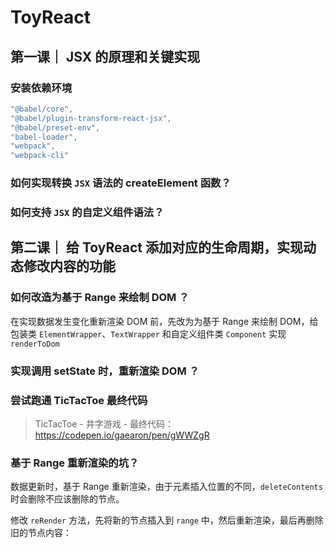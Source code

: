 # ToyReact

## 第一课｜ JSX 的原理和关键实现

### 安装依赖环境

```js
"@babel/core",
"@babel/plugin-transform-react-jsx",
"@babel/preset-env",
"babel-loader",
"webpack",
"webpack-cli" 
```

### 如何实现转换 `JSX` 语法的 createElement 函数？

### 如何支持 `JSX` 的自定义组件语法？

## 第二课｜ 给 ToyReact 添加对应的生命周期，实现动态修改内容的功能

### 如何改造为基于 Range 来绘制 DOM ？

在实现数据发生变化重新渲染 DOM 前，先改为为基于 Range 来绘制 DOM，给包装类 `ElementWrapper`、`TextWrapper` 和自定义组件类 `Component` 实现 `renderToDom`

### 实现调用 setState 时，重新渲染 DOM ？

### 尝试跑通 TicTacToe 最终代码

> TicTacToe - 井字游戏 - 最终代码：https://codepen.io/gaearon/pen/gWWZgR

### 基于 Range 重新渲染的坑？

数据更新时，基于 Range 重新渲染，由于元素插入位置的不同，`deleteContents` 时会删除不应该删除的节点。

修改 `reRender` 方法，先将新的节点插入到 `range` 中，然后重新渲染，最后再删除旧的节点内容：

[1]: https://developer.mozilla.org/zh-CN/docs/Web/API/Range
